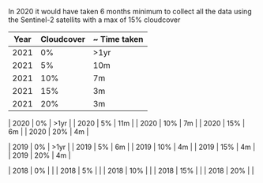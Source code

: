 In 2020 it would have taken 6 months minimum to collect all the data using the Sentinel-2 satellits with a max of 15% cloudcover



| Year         | Cloudcover     | ~ Time taken |
|--------------|-----------|------------|
| 2021 | 0%   |   >1yr     |
| 2021 | 5%   |   10m     |
| 2021 | 10%  |   7m     |
| 2021 | 15%  |   3m     |
| 2021 | 20%  |   3m     |

| 2020 | 0%      | >1yr        |
| 2020 | 5%  | 11m       |
| 2020 | 10%  | 7m       |
| 2020 | 15%  | 6m       |
| 2020 | 20%  | 4m       |

| 2019 | 0%   |  >1yr      |
| 2019 | 5%   |  6m      |
| 2019 | 10%  |  4m      |
| 2019 | 15%  |  4m      |
| 2019 | 20%  |  4m     |

| 2018 | 0%   |        |
| 2018 | 5%   |        |
| 2018 | 10%  |        |
| 2018 | 15%  |        |
| 2018 | 20%  |       |
